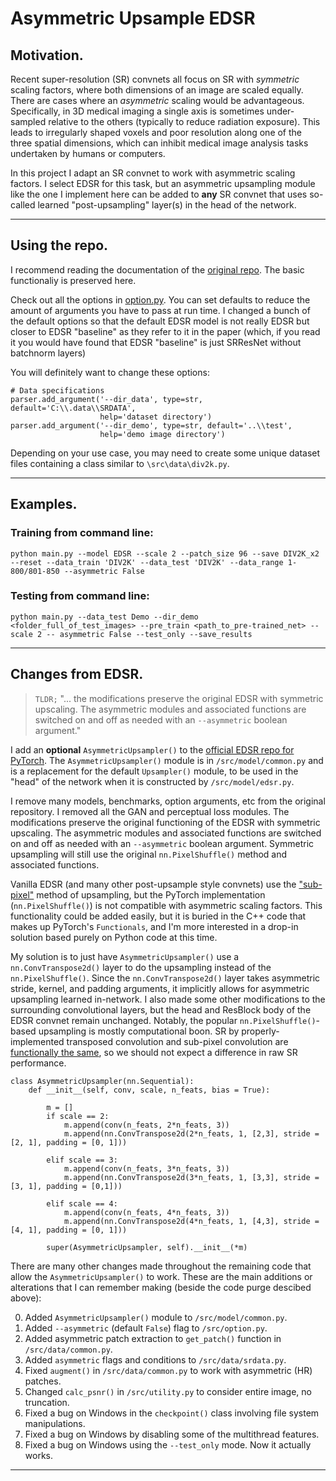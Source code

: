 # **Asymmetric Upsample EDSR**

## **Motivation.**
Recent super-resolution (SR) convnets all focus on SR with *symmetric* scaling factors, where both dimensions of an image are scaled equally. There are cases where an *asymmetric* scaling
would be advantageous. Specifically, in 3D medical imaging a single axis is sometimes under-sampled relative to the others (typically to reduce radiation exposure). This leads to irregularly shaped voxels and poor resolution along one of the three spatial dimensions, which can inhibit medical image analysis tasks undertaken by humans or computers. 

In this project I adapt an SR convnet to work with asymmetric scaling factors. I select EDSR for this task, but an asymmetric upsampling module like the one I implement here can be added to **any** SR convnet that uses so-called learned "post-upsampling" layer(s) in the head of the network. 
___
## **Using the repo.**
I recommend reading the documentation of the [original repo](https://github.com/twtygqyy/pytorch-edsr). The basic functionaliy is preserved here.

Check out all the options in [option.py](/src/option). You can set defaults to reduce the amount of arguments you have to pass at run time. I changed a bunch of the default options so that the default EDSR model is not really EDSR but closer to EDSR "baseline" as they refer to it in the paper (which, if you read it you would have found that EDSR "baseline" is just SRResNet without batchnorm layers)

You will definitely want to change these options:
```
# Data specifications
parser.add_argument('--dir_data', type=str, default='C:\\.data\\SRDATA',
                    help='dataset directory')
parser.add_argument('--dir_demo', type=str, default='..\\test',
                    help='demo image directory')
```
Depending on your use case, you may need to create some unique dataset files containing a class similar to `\src\data\div2k.py`.
___
## **Examples.**
### **Training** from command line:

 ```
 python main.py --model EDSR --scale 2 --patch_size 96 --save DIV2K_x2 --reset --data_train 'DIV2K' --data_test 'DIV2K' --data_range 1-800/801-850 --asymmetric False
 ```
### **Testing** from command line:

```
python main.py --data_test Demo --dir_demo <folder_full_of_test_images> --pre_train <path_to_pre-trained_net> --scale 2 -- asymmetric False --test_only --save_results
```
___
## **Changes from EDSR.**

>`TLDR;` "... the modifications preserve the original EDSR with symmetric upscaling. The asymmetric modules and associated functions are switched on and off as needed with an `--asymmetric` boolean argument."

I add an **optional** `AsymmetricUpsampler()` to the [official EDSR repo for PyTorch](https://github.com/twtygqyy/pytorch-edsr). The `AsymmetricUpsampler()` module is in `/src/model/common.py` and is a replacement for the default `Upsampler()` module, to be used in the "head" of the network when it is constructed by `/src/model/edsr.py`. 

I remove many models, benchmarks, option arguments, etc from the original repository. I removed all the GAN and perceptual loss modules. The modifications preserve the original functioning of the EDSR with symmetric upscaling. The asymmetric modules and associated functions are switched on and off as needed with an `--asymmetric` boolean argument. Symmetric upsampling will still use the original `nn.PixelShuffle()` method and associated functions.

Vanilla EDSR (and many other post-upsample style convnets) use the ["sub-pixel"](https://arxiv.org/abs/1609.05158) method of upsampling, but the PyTorch implementation (`nn.PixelShuffle()`) is not compatible with asymmetric scaling factors. This functionality could be added easily, but it is buried in the C++ code that makes up PyTorch's `Functionals`, and I'm more interested in a drop-in solution based purely on Python code at this time. 

My solution is to just have `AsymmetricUpsampler()` use a `nn.ConvTranspose2d()` layer to do the upsampling instead of the `nn.PixelShuffle()`. Since the `nn.ConvTranspose2d()` layer takes asymmetric stride, kernel, and padding arguments, it implicitly allows for asymmetric upsampling learned in-network. I also made some other modifications to the surrounding convolutional layers, but the head and ResBlock body of the EDSR convnet remain unchanged. Notably, the popular `nn.PixelShuffle()`-based upsampling is mostly computational boon. SR by properly-implemented transposed convolution and sub-pixel convolution are [functionally the same](https://arxiv.org/abs/1609.07009), so we should not expect a difference in raw SR performance.

```
class AsymmetricUpsampler(nn.Sequential):
    def __init__(self, conv, scale, n_feats, bias = True):
        
        m = []
        if scale == 2: 
            m.append(conv(n_feats, 2*n_feats, 3))
            m.append(nn.ConvTranspose2d(2*n_feats, 1, [2,3], stride = [2, 1], padding = [0, 1]))
        
        elif scale == 3:
            m.append(conv(n_feats, 3*n_feats, 3))
            m.append(nn.ConvTranspose2d(3*n_feats, 1, [3,3], stride = [3, 1], padding = [0,1]))
            
        elif scale == 4: 
            m.append(conv(n_feats, 4*n_feats, 3))
            m.append(nn.ConvTranspose2d(4*n_feats, 1, [4,3], stride = [4, 1], padding = [0, 1]))
        
        super(AsymmetricUpsampler, self).__init__(*m)
```

There are many other changes made throughout the remaining code that allow the `AsymmetricUpsampler()` to work. These are the main additions or alterations that I can remember making (beside the code purge descibed above):

0. Added `AsymmetricUpsampler()` module to `/src/model/common.py`.
1. Added `--asymmetric` (default `False`) flag to `/src/option.py`.
2. Added asymmetric patch extraction to `get_patch()` function in `/src/data/common.py`.
3. Added `asymmetric` flags and conditions to `/src/data/srdata.py`.
4. Fixed `augment()` in `/src/data/common.py` to work with asymmetric (HR) patches.
5. Changed `calc_psnr()` in `/src/utility.py` to consider entire image, no truncation.
6. Fixed a bug on Windows in the `checkpoint()` class involving file system manipulations.
7. Fixed a bug on Windows by disabling some of the multithread features.
8. Fixed a bug on Windows using the `--test_only` mode. Now it actually works.
___
